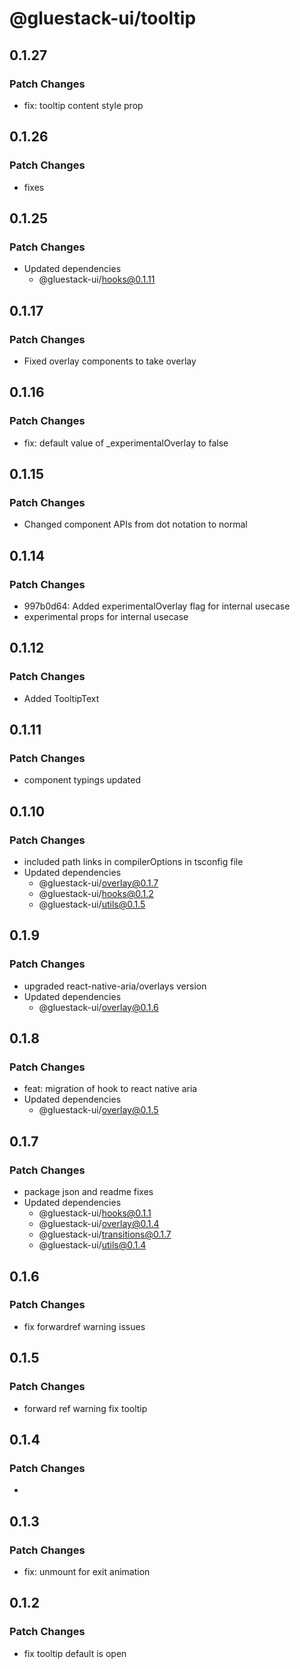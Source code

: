 # @gluestack-ui/tooltip

## 0.1.27

### Patch Changes

- fix: tooltip content style prop

## 0.1.26

### Patch Changes

- fixes

## 0.1.25

### Patch Changes

- Updated dependencies
  - @gluestack-ui/hooks@0.1.11

## 0.1.17

### Patch Changes

- Fixed overlay components to take overlay

## 0.1.16

### Patch Changes

- fix: default value of \_experimentalOverlay to false

## 0.1.15

### Patch Changes

- Changed component APIs from dot notation to normal

## 0.1.14

### Patch Changes

- 997b0d64: Added experimentalOverlay flag for internal usecase
- experimental props for internal usecase

## 0.1.12

### Patch Changes

- Added TooltipText

## 0.1.11

### Patch Changes

- component typings updated

## 0.1.10

### Patch Changes

- included path links in compilerOptions in tsconfig file
- Updated dependencies
  - @gluestack-ui/overlay@0.1.7
  - @gluestack-ui/hooks@0.1.2
  - @gluestack-ui/utils@0.1.5

## 0.1.9

### Patch Changes

- upgraded react-native-aria/overlays version
- Updated dependencies
  - @gluestack-ui/overlay@0.1.6

## 0.1.8

### Patch Changes

- feat: migration of hook to react native aria
- Updated dependencies
  - @gluestack-ui/overlay@0.1.5

## 0.1.7

### Patch Changes

- package json and readme fixes
- Updated dependencies
  - @gluestack-ui/hooks@0.1.1
  - @gluestack-ui/overlay@0.1.4
  - @gluestack-ui/transitions@0.1.7
  - @gluestack-ui/utils@0.1.4

## 0.1.6

### Patch Changes

- fix forwardref warning issues

## 0.1.5

### Patch Changes

- forward ref warning fix tooltip

## 0.1.4

### Patch Changes

-

## 0.1.3

### Patch Changes

- fix: unmount for exit animation

## 0.1.2

### Patch Changes

- fix tooltip default is open
